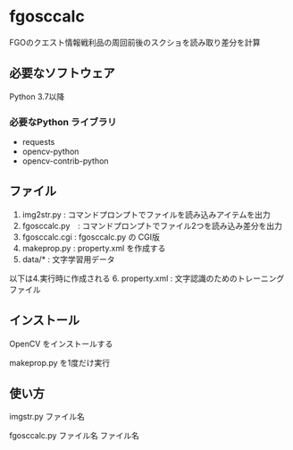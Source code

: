 # fgosccalc
FGOのクエスト情報戦利品の周回前後のスクショを読み取り差分を計算

## 必要なソフトウェア
Python 3.7以降

### 必要なPython ライブラリ
* requests
* opencv-python
* opencv-contrib-python

## ファイル
1. img2str.py : コマンドプロンプトでファイルを読み込みアイテムを出力
2. fgosccalc.py　: コマンドプロンプトでファイル2つを読み込み差分を出力
3. fgosccalc.cgi : fgosccalc.py の CGI版
4. makeprop.py : property.xml を作成する
5. data/* : 文字学習用データ

以下は4.実行時に作成される
6. property.xml : 文字認識のためのトレーニングファイル

## インストール
OpenCV をインストールする

makeprop.py を1度だけ実行

## 使い方
imgstr.py ファイル名

fgosccalc.py ファイル名 ファイル名

